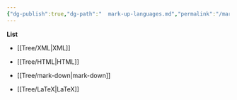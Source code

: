 ```yaml
---
{"dg-publish":true,"dg-path":"  mark-up-languages.md","permalink":"/mark-up-languages/","tags":["CS"],"created":"2022-08-11T17:49:12.164+08:00","updated":"2023-08-27T03:39:48.444+08:00"}
---
```



**List**

- [[Tree/XML\|XML]]

-  [[Tree/HTML\|HTML]]

- [[Tree/mark-down\|mark-down]]

- [[Tree/LaTeX\|LaTeX]]
